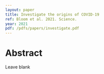 ```yaml
---
layout: paper
title: Investigate the origins of COVID-19
ref: Bloom et al. 2021. Science.
year: 2021
pdf: /pdfs/papers/investigate.pdf
---
```


# Abstract

Leave blank
